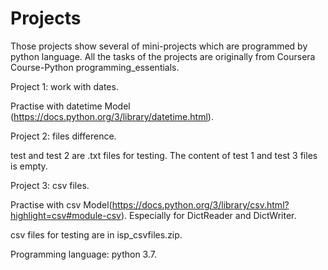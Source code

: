 # Projects

Those projects show several of mini-projects which are programmed by python language. All the tasks of the projects are originally from Coursera Course-Python programming_essentials.

Project 1: work with dates. 

Practise with datetime Model (https://docs.python.org/3/library/datetime.html).

Project 2: files difference. 

test and test 2 are .txt files for testing. The content of test 1 and test 3 files is empty.

Project 3: csv files. 

Practise with csv Model(https://docs.python.org/3/library/csv.html?highlight=csv#module-csv). Especially for DictReader and DictWriter.

csv files for testing are in isp_csvfiles.zip.


Programming language: python 3.7.
